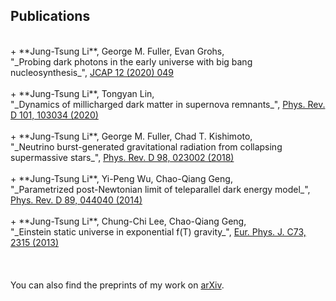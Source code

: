 ## Publications
<br/>
+ **Jung-Tsung Li**, George M. Fuller, Evan Grohs, <br/>"_Probing dark photons in the early universe with big bang nucleosynthesis_", <a href="https://doi.org/10.1088/1475-7516/2020/12/049">JCAP 12 (2020) 049</a> <br/><br/>
+ **Jung-Tsung Li**, Tongyan Lin, <br/>"_Dynamics of millicharged dark matter in supernova remnants_", <a href="https://doi.org/10.1103/PhysRevD.101.103034">Phys. Rev. D 101, 103034 (2020)</a> <br/><br/>
+ **Jung-Tsung Li**, George M. Fuller, Chad T. Kishimoto, <br/>"_Neutrino burst-generated gravitational radiation from collapsing supermassive stars_", <a href="https://doi.org/10.1103/PhysRevD.98.023002">Phys. Rev. D 98, 023002 (2018)</a> <br/><br/>
+ **Jung-Tsung Li**, Yi-Peng Wu, Chao-Qiang Geng, <br/>"_Parametrized post-Newtonian limit of teleparallel dark energy model_", <a href="https://doi.org/10.1103/PhysRevD.89.044040">Phys. Rev. D 89, 044040 (2014)</a> <br/><br/>
+ **Jung-Tsung Li**, Chung-Chi Lee, Chao-Qiang Geng, <br/>"_Einstein static universe in exponential f(T) gravity_", <a href="https://doi.org/10.1140/epjc/s10052-013-2315-z">Eur. Phys. J. C73, 2315 (2013)</a> <br/><br/>
<br/>
<br/>
You can also find the preprints of my work on <a href="https://arxiv.org/search/?query=Jung-Tsung+Li&searchtype=all&source=header">arXiv</a>. 
